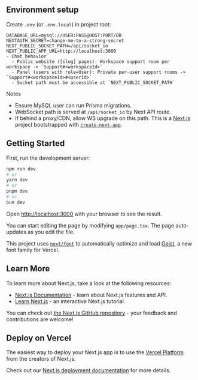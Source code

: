 ## Environment setup

Create `.env` (or `.env.local`) in project root:

```
DATABASE_URL=mysql://USER:PASS@HOST:PORT/DB
NEXTAUTH_SECRET=change-me-to-a-strong-secret
NEXT_PUBLIC_SOCKET_PATH=/api/socket_io
NEXT_PUBLIC_APP_URL=http://localhost:3000
- Chat behavior
  - Public website ([slug] pages): Workspace support room per workspace -> `Support#<workspaceId>`
  - Panel (users with role=User): Private per-user support rooms -> `Support#<workspaceId>#<userId>`
  - Socket path must be accessible at `NEXT_PUBLIC_SOCKET_PATH`
```

Notes

- Ensure MySQL user can run Prisma migrations.
- WebSocket path is served at `/api/socket_io` by Next API route.
- If behind a proxy/CDN, allow WS upgrade on this path.
  This is a [Next.js](https://nextjs.org) project bootstrapped with [`create-next-app`](https://nextjs.org/docs/app/api-reference/cli/create-next-app).

## Getting Started

First, run the development server:

```bash
npm run dev
# or
yarn dev
# or
pnpm dev
# or
bun dev
```

Open [http://localhost:3000](http://localhost:3000) with your browser to see the result.

You can start editing the page by modifying `app/page.tsx`. The page auto-updates as you edit the file.

This project uses [`next/font`](https://nextjs.org/docs/app/building-your-application/optimizing/fonts) to automatically optimize and load [Geist](https://vercel.com/font), a new font family for Vercel.

## Learn More

To learn more about Next.js, take a look at the following resources:

- [Next.js Documentation](https://nextjs.org/docs) - learn about Next.js features and API.
- [Learn Next.js](https://nextjs.org/learn) - an interactive Next.js tutorial.

You can check out [the Next.js GitHub repository](https://github.com/vercel/next.js) - your feedback and contributions are welcome!

## Deploy on Vercel

The easiest way to deploy your Next.js app is to use the [Vercel Platform](https://vercel.com/new?utm_medium=default-template&filter=next.js&utm_source=create-next-app&utm_campaign=create-next-app-readme) from the creators of Next.js.

Check out our [Next.js deployment documentation](https://nextjs.org/docs/app/building-your-application/deploying) for more details.
